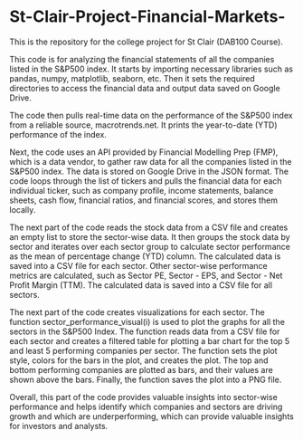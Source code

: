 # St-Clair-Project-Financial-Markets-
This is the repository for the college project for St Clair (DAB100 Course).

This code is for analyzing the financial statements of all the companies listed in the S&P500 index. It starts by importing necessary libraries such as pandas, numpy, matplotlib, seaborn, etc. Then it sets the required directories to access the financial data and output data saved on Google Drive.

The code then pulls real-time data on the performance of the S&P500 index from a reliable source, macrotrends.net. It prints the year-to-date (YTD) performance of the index.

Next, the code uses an API provided by Financial Modelling Prep (FMP), which is a data vendor, to gather raw data for all the companies listed in the S&P500 index. The data is stored on Google Drive in the JSON format. The code loops through the list of tickers and pulls the financial data for each individual ticker, such as company profile, income statements, balance sheets, cash flow, financial ratios, and financial scores, and stores them locally.


The next part of the code reads the stock data from a CSV file and creates an empty list to store the sector-wise data. It then groups the stock data by sector and iterates over each sector group to calculate sector performance as the mean of percentage change (YTD) column. The calculated data is saved into a CSV file for each sector. Other sector-wise performance metrics are calculated, such as Sector PE, Sector - EPS, and Sector - Net Profit Margin (TTM). The calculated data is saved into a CSV file for all sectors.

The next part of the code creates visualizations for each sector. The function sector_performance_visual(i) is used to plot the graphs for all the sectors in the S&P500 Index. The function reads data from a CSV file for each sector and creates a filtered table for plotting a bar chart for the top 5 and least 5 performing companies per sector. The function sets the plot style, colors for the bars in the plot, and creates the plot. The top and bottom performing companies are plotted as bars, and their values are shown above the bars. Finally, the function saves the plot into a PNG file.

Overall, this part of the code provides valuable insights into sector-wise performance and helps identify which companies and sectors are driving growth and which are underperforming, which can provide valuable insights for investors and analysts.

